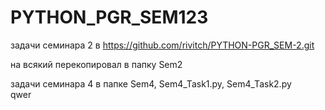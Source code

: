 # PYTHON_PGR_SEM123
задачи семинара 2 в https://github.com/rivitch/PYTHON-PGR_SEM-2.git

на всякий перекопировал в папку Sem2

задачи семинара 4 в папке Sem4, Sem4_Task1.py, Sem4_Task2.py   
qwer
